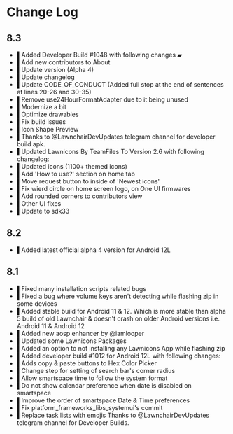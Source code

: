 # Change Log
## 8.3
- ▌Added Developer Build #1048 with following changes ▰
- ▌Add new contributors to About
- ▌Update version (Alpha 4)
- ▌Update changelog
- ▌Update CODE_OF_CONDUCT (Added full stop at the end of sentences at lines 20-26 and 30-35)
- ▌Remove use24HourFormatAdapter due to it being unused
- ▌Modernize a bit
- ▌Optimize drawables
- ▌Fix build issues
- ▌Icon Shape Preview
- ▌Thanks to @LawnchairDevUpdates telegram channel for developer build apk.
- ▌Updated Lawnicons By TeamFiles To Version 2.6 with following changelog:
- ▌Updated icons (1100+ themed icons)
- ▌Add 'How to use?' section on home tab
- ▌Move request button to inside of 'Newest icons'
- ▌Fix wierd circle on home screen logo, on One UI firmwares
- ▌Add rounded corners to contributors view
- ▌Other UI fixes
- ▌Update to sdk33

## 8.2
- ▌Added latest official alpha 4 version for Android 12L

## 8.1
- ▌Fixed many installation scripts related bugs
- ▌Fixed a bug where volume keys aren't detecting while flashing zip in some devices
- ▌Added stable build for Android 11 & 12. Which is more stable than alpha 5 build of old Lawnchair & doesn't crash on older Android versions i.e. Android 11 & Android 12
- ▌Added new aosp enhancer by @iamlooper
- ▌Updated some Lawnicons Packages
- ▌Added an option to not installing any Lawnicons App while flashing zip
- ▌Added developer build #1012 for Android 12L with following changes:
- ▌Adds copy & paste buttons to Hex Color Picker
- ▌Change step for setting of search bar's corner radius
- ▌Allow smartspace time to follow the system format
- ▌Do not show calendar preference when date is disabled on smartspace
- ▌Improve the order of smartspace Date & Time preferences
- ▌Fix platform_frameworks_libs_systemui's commit
- ▌Replace task lists with emojis
Thanks to @LawnchairDevUpdates telegram channel for Developer Builds.